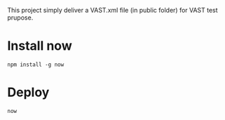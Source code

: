 This project simply deliver a VAST.xml file (in public folder) for VAST test prupose.

# Install now

`npm install -g now`

# Deploy

`now`

